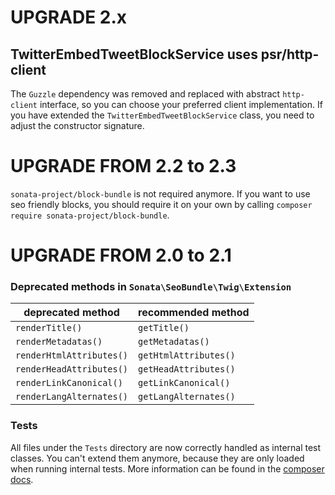 UPGRADE 2.x
===========

## TwitterEmbedTweetBlockService uses psr/http-client

The `Guzzle` dependency was removed and replaced with abstract `http-client` interface, so you can choose your preferred
client implementation. If you have extended the `TwitterEmbedTweetBlockService` class, you need to adjust the
constructor signature.


UPGRADE FROM 2.2 to 2.3
=======================

`sonata-project/block-bundle` is not required anymore. If you want to use seo friendly blocks,
you should require it on your own by calling `composer require sonata-project/block-bundle`.

UPGRADE FROM 2.0 to 2.1
=======================

### Deprecated methods in `Sonata\SeoBundle\Twig\Extension`

| deprecated method | recommended method |
|-------------------------|-----------------------------|
| `renderTitle()` | `getTitle()` |
| `renderMetadatas()` | `getMetadatas()` |
| `renderHtmlAttributes()` | `getHtmlAttributes()` |
| `renderHeadAttributes()` | `getHeadAttributes()` |
| `renderLinkCanonical()` | `getLinkCanonical()` |
| `renderLangAlternates()` | `getLangAlternates()` |

### Tests

All files under the ``Tests`` directory are now correctly handled as internal test classes.
You can't extend them anymore, because they are only loaded when running internal tests.
More information can be found in the [composer docs](https://getcomposer.org/doc/04-schema.md#autoload-dev).
